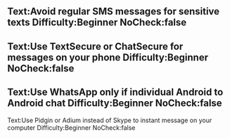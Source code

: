 Text:Avoid regular SMS messages for sensitive texts
Difficulty:Beginner
NoCheck:false
---
Text:Use TextSecure or ChatSecure for messages on your phone
Difficulty:Beginner
NoCheck:false
---
Text:Use WhatsApp only if individual Android to Android chat
Difficulty:Beginner
NoCheck:false
---
Text:Use Pidgin or Adium instead of Skype to instant message on your computer
Difficulty:Beginner
NoCheck:false